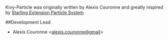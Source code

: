 Kivy-Particle was originally written by Alexis Couronne and greatly inspired by [Starling Extension Particle System](https://github.com/PrimaryFeather/Starling-Extension-Particle-System)

##Development Lead

* Alexis Couronne <[alexis.couronne@gmail](mailto:alexis.couronne@gmail)>
